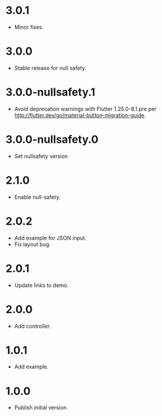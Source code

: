 # 3.0.1

  * Minor fixes.

# 3.0.0

  * Stable release for null safety.

# 3.0.0-nullsafety.1

  * Avoid deprecation warnings with Flutter 1.25.0-8.1.pre per
    http://flutter.dev/go/material-button-migration-guide.

# 3.0.0-nullsafety.0

  * Set nullsafety version

# 2.1.0

  * Enable null-safety.

# 2.0.2

  * Add example for JSON input.
  * Fix layout bug.

# 2.0.1

  * Update links to demo.

# 2.0.0

  * Add controller.

# 1.0.1

  * Add example.

# 1.0.0

  * Publish initial version.
